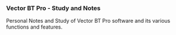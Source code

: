 ### Vector BT Pro - Study and Notes
Personal Notes and Study of Vector BT Pro software and its various functions and features.